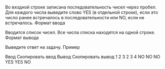 Во входной строке записана последовательность чисел через пробел. Для каждого числа выведите слово YES (в отдельной строке), если это число ранее встречалось в последовательности или NO, если не встречалось.
Формат ввода

Вводится список чисел. Все числа списка находятся на одной строке.
Формат вывода

Выведите ответ на задачу.
Пример

Ввод Скопировать ввод    Вывод Скопировать вывод
1 2 3 2 3 4
NO
NO
NO
YES
YES
NO
